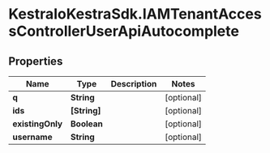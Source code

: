 # KestraIoKestraSdk.IAMTenantAccessControllerUserApiAutocomplete

## Properties

Name | Type | Description | Notes
------------ | ------------- | ------------- | -------------
**q** | **String** |  | [optional] 
**ids** | **[String]** |  | [optional] 
**existingOnly** | **Boolean** |  | [optional] 
**username** | **String** |  | [optional] 


